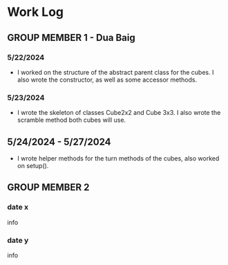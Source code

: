 # Work Log

## GROUP MEMBER 1 - Dua Baig

### 5/22/2024

- I worked on the structure of the abstract parent class for the cubes. I also wrote the constructor, as well as some accessor methods.

###  5/23/2024

- I wrote the skeleton of classes Cube2x2 and Cube 3x3. I also wrote the scramble method both cubes will use.

## 5/24/2024 - 5/27/2024
- I wrote helper methods for the turn methods of the cubes, also worked on setup().


## GROUP MEMBER 2

### date x

info

### date y

info
